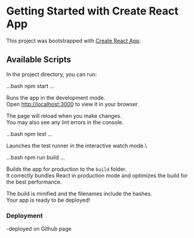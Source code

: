 # Getting Started with Create React App

This project was bootstrapped with [Create React App](https://github.com/facebook/create-react-app).

## Available Scripts

In the project directory, you can run:

...bash
npm start
...

Runs the app in the development mode.\
Open [http://localhost:3000](http://localhost:3000) to view it in your browser.

The page will reload when you make changes.\
You may also see any lint errors in the console.

...bash
npm test
...

Launches the test runner in the interactive watch mode.\

...bash
npm run build
...

Builds the app for production to the `build` folder.\
It correctly bundles React in production mode and optimizes the build for the best performance.

The build is minified and the filenames include the hashes.\
Your app is ready to be deployed!




### Deployment

-deployed on Github page

